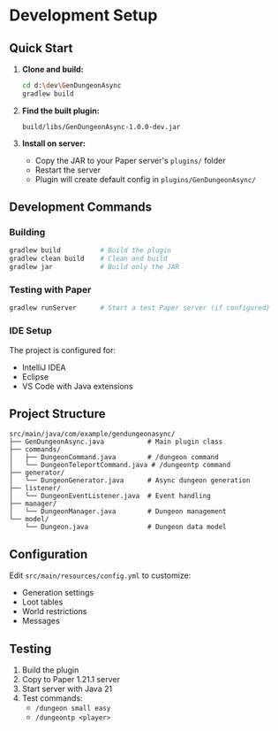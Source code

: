 # Development Setup

## Quick Start

1. **Clone and build:**
   ```bash
   cd d:\dev\GenDungeonAsync
   gradlew build
   ```

2. **Find the built plugin:**
   ```
   build/libs/GenDungeonAsync-1.0.0-dev.jar
   ```

3. **Install on server:**
   - Copy the JAR to your Paper server's `plugins/` folder
   - Restart the server
   - Plugin will create default config in `plugins/GenDungeonAsync/`

## Development Commands

### Building
```bash
gradlew build          # Build the plugin
gradlew clean build    # Clean and build
gradlew jar            # Build only the JAR
```

### Testing with Paper
```bash
gradlew runServer      # Start a test Paper server (if configured)
```

### IDE Setup
The project is configured for:
- IntelliJ IDEA
- Eclipse
- VS Code with Java extensions

## Project Structure
```
src/main/java/com/example/gendungeonasync/
├── GenDungeonAsync.java           # Main plugin class
├── commands/
│   ├── DungeonCommand.java        # /dungeon command
│   └── DungeonTeleportCommand.java # /dungeontp command
├── generator/
│   └── DungeonGenerator.java      # Async dungeon generation
├── listener/
│   └── DungeonEventListener.java  # Event handling
├── manager/
│   └── DungeonManager.java        # Dungeon management
└── model/
    └── Dungeon.java               # Dungeon data model
```

## Configuration
Edit `src/main/resources/config.yml` to customize:
- Generation settings
- Loot tables
- World restrictions
- Messages

## Testing
1. Build the plugin
2. Copy to Paper 1.21.1 server
3. Start server with Java 21
4. Test commands:
   - `/dungeon small easy`
   - `/dungeontp <player>`
